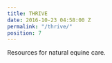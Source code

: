 ```yaml
---
title: THRIVE
date: 2016-10-23 04:58:00 Z
permalink: "/thrive/"
position: 7
---
```


Resources for natural equine care.